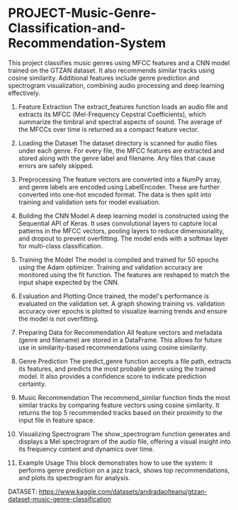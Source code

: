 # PROJECT-Music-Genre-Classification-and-Recommendation-System
This project classifies music genres using MFCC features and a CNN model trained on the GTZAN dataset. It also recommends similar tracks using cosine similarity. Additional features include genre prediction and spectrogram visualization, combining audio processing and deep learning effectively.


1. Feature Extraction
The extract_features function loads an audio file and extracts its MFCC (Mel-Frequency Cepstral Coefficients), which summarize the timbral and spectral aspects of sound. The average of the MFCCs over time is returned as a compact feature vector.

2. Loading the Dataset
The dataset directory is scanned for audio files under each genre. For every file, the MFCC features are extracted and stored along with the genre label and filename. Any files that cause errors are safely skipped.

3. Preprocessing
The feature vectors are converted into a NumPy array, and genre labels are encoded using LabelEncoder. These are further converted into one-hot encoded format. The data is then split into training and validation sets for model evaluation.

4. Building the CNN Model
A deep learning model is constructed using the Sequential API of Keras. It uses convolutional layers to capture local patterns in the MFCC vectors, pooling layers to reduce dimensionality, and dropout to prevent overfitting. The model ends with a softmax layer for multi-class classification.

5. Training the Model
The model is compiled and trained for 50 epochs using the Adam optimizer. Training and validation accuracy are monitored using the fit function. The features are reshaped to match the input shape expected by the CNN.

6. Evaluation and Plotting
Once trained, the model's performance is evaluated on the validation set. A graph showing training vs. validation accuracy over epochs is plotted to visualize learning trends and ensure the model is not overfitting.

7. Preparing Data for Recommendation
All feature vectors and metadata (genre and filename) are stored in a DataFrame. This allows for future use in similarity-based recommendations using cosine similarity.

8. Genre Prediction
The predict_genre function accepts a file path, extracts its features, and predicts the most probable genre using the trained model. It also provides a confidence score to indicate prediction certainty.

9. Music Recommendation
The recommend_similar function finds the most similar tracks by comparing feature vectors using cosine similarity. It returns the top 5 recommended tracks based on their proximity to the input file in feature space.

10. Visualizing Spectrogram
The show_spectrogram function generates and displays a Mel spectrogram of the audio file, offering a visual insight into its frequency content and dynamics over time.

11. Example Usage
This block demonstrates how to use the system: it performs genre prediction on a jazz track, shows top recommendations, and plots its spectrogram for analysis.



DATASET: https://www.kaggle.com/datasets/andradaolteanu/gtzan-dataset-music-genre-classification

